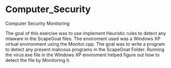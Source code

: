 # Computer_Security
Computer Security Monitoring

The goal of this exercise was to use implement Heuristic rules to detect any mlaware in the ScapeGoat files.
The enviroment used was a Windows XP virtual environment using the Monitor.cpp.
The goal was to write a program to detect any present malicous programs in the ScapeGoat Folder.
Running the virus.exe file in the Windows XP enviroment helped figure out how to detect the file by Monitoring it.
